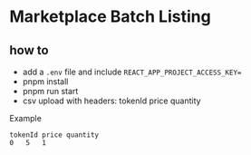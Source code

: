 # Marketplace Batch Listing

## how to
- add a `.env` file and include `REACT_APP_PROJECT_ACCESS_KEY=`
- pnpm install
- pnpm run start
- csv upload with headers: tokenId	price quantity

Example

```
tokenId	price quantity
0	5	1
```
